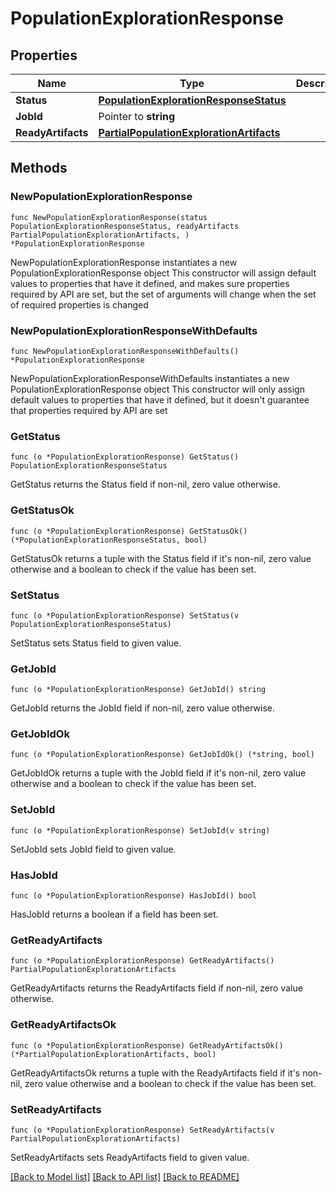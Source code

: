 # PopulationExplorationResponse

## Properties

Name | Type | Description | Notes
------------ | ------------- | ------------- | -------------
**Status** | [**PopulationExplorationResponseStatus**](PopulationExplorationResponseStatus.md) |  | 
**JobId** | Pointer to **string** |  | [optional] 
**ReadyArtifacts** | [**PartialPopulationExplorationArtifacts**](PartialPopulationExplorationArtifacts.md) |  | 

## Methods

### NewPopulationExplorationResponse

`func NewPopulationExplorationResponse(status PopulationExplorationResponseStatus, readyArtifacts PartialPopulationExplorationArtifacts, ) *PopulationExplorationResponse`

NewPopulationExplorationResponse instantiates a new PopulationExplorationResponse object
This constructor will assign default values to properties that have it defined,
and makes sure properties required by API are set, but the set of arguments
will change when the set of required properties is changed

### NewPopulationExplorationResponseWithDefaults

`func NewPopulationExplorationResponseWithDefaults() *PopulationExplorationResponse`

NewPopulationExplorationResponseWithDefaults instantiates a new PopulationExplorationResponse object
This constructor will only assign default values to properties that have it defined,
but it doesn't guarantee that properties required by API are set

### GetStatus

`func (o *PopulationExplorationResponse) GetStatus() PopulationExplorationResponseStatus`

GetStatus returns the Status field if non-nil, zero value otherwise.

### GetStatusOk

`func (o *PopulationExplorationResponse) GetStatusOk() (*PopulationExplorationResponseStatus, bool)`

GetStatusOk returns a tuple with the Status field if it's non-nil, zero value otherwise
and a boolean to check if the value has been set.

### SetStatus

`func (o *PopulationExplorationResponse) SetStatus(v PopulationExplorationResponseStatus)`

SetStatus sets Status field to given value.


### GetJobId

`func (o *PopulationExplorationResponse) GetJobId() string`

GetJobId returns the JobId field if non-nil, zero value otherwise.

### GetJobIdOk

`func (o *PopulationExplorationResponse) GetJobIdOk() (*string, bool)`

GetJobIdOk returns a tuple with the JobId field if it's non-nil, zero value otherwise
and a boolean to check if the value has been set.

### SetJobId

`func (o *PopulationExplorationResponse) SetJobId(v string)`

SetJobId sets JobId field to given value.

### HasJobId

`func (o *PopulationExplorationResponse) HasJobId() bool`

HasJobId returns a boolean if a field has been set.

### GetReadyArtifacts

`func (o *PopulationExplorationResponse) GetReadyArtifacts() PartialPopulationExplorationArtifacts`

GetReadyArtifacts returns the ReadyArtifacts field if non-nil, zero value otherwise.

### GetReadyArtifactsOk

`func (o *PopulationExplorationResponse) GetReadyArtifactsOk() (*PartialPopulationExplorationArtifacts, bool)`

GetReadyArtifactsOk returns a tuple with the ReadyArtifacts field if it's non-nil, zero value otherwise
and a boolean to check if the value has been set.

### SetReadyArtifacts

`func (o *PopulationExplorationResponse) SetReadyArtifacts(v PartialPopulationExplorationArtifacts)`

SetReadyArtifacts sets ReadyArtifacts field to given value.



[[Back to Model list]](../README.md#documentation-for-models) [[Back to API list]](../README.md#documentation-for-api-endpoints) [[Back to README]](../README.md)



